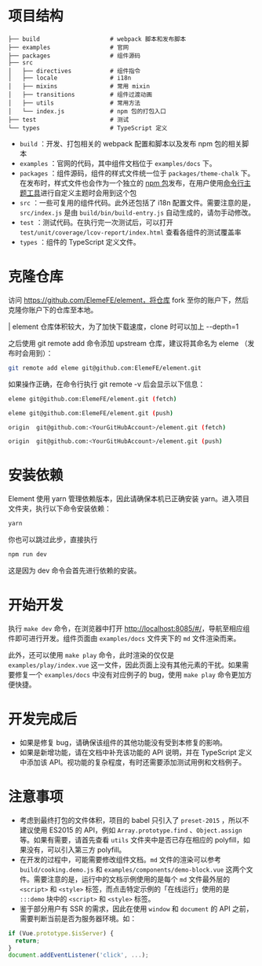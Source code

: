 # 项目结构

```
├── build                    # webpack 脚本和发布脚本
├── examples                 # 官网
├── packages                 # 组件源码
├── src
│   ├── directives           # 组件指令
│   ├── locale               # i18n
│   ├── mixins               # 常用 mixin
│   ├── transitions          # 组件过渡动画
│   ├── utils                # 常用方法
│   └── index.js             # npm 包的打包入口
├── test                     # 测试
└── types                    # TypeScript 定义
```

- `build` ：开发、打包相关的 webpack 配置和脚本以及发布 npm 包的相关脚本
- `examples` ：官网的代码，其中组件文档位于 `examples/docs` 下。
- `packages` ：组件源码，组件的样式文件统一位于 `packages/theme-chalk` 下。在发布时，样式文件也会作为一个独立的 [npm 包](https://www.npmjs.com/package/element-theme-chalk)发布，在用户使用[命令行主题工具](https://github.com/ElementUI/element-theme)进行自定义主题时会用到这个包
- `src` ：一些可复用的组件代码。此外还包括了 i18n 配置文件。需要注意的是，`src/index.js` 是由 `build/bin/build-entry.js` 自动生成的，请勿手动修改。
- `test` ：测试代码。在执行完一次测试后，可以打开 `test/unit/coverage/lcov-report/index.html` 查看各组件的测试覆盖率
- `types` ：组件的 TypeScript 定义文件。

# 克隆仓库
访问 https://github.com/ElemeFE/element，将仓库 fork 至你的账户下，然后克隆你账户下的仓库至本地。

| element 仓库体积较大，为了加快下载速度，clone 时可以加上 --depth=1

之后使用 git remote add 命令添加 upstream 仓库，建议将其命名为 eleme （发布时会用到）：

```bash
git remote add eleme git@github.com:ElemeFE/element.git
```

如果操作正确，在命令行执行 git remote -v 后会显示以下信息：

```bash
eleme git@github.com:ElemeFE/element.git (fetch)

eleme git@github.com:ElemeFE/element.git (push)

origin  git@github.com:<YourGitHubAccount>/element.git (fetch)

origin  git@github.com:<YourGitHubAccount>/element.git (push)
```

# 安装依赖

Element 使用 yarn 管理依赖版本，因此请确保本机已正确安装 yarn。进入项目文件夹，执行以下命令安装依赖：

```bash
yarn
```

你也可以跳过此步，直接执行

```bash
npm run dev
```

这是因为 dev 命令会首先进行依赖的安装。

# 开始开发

执行 `make dev` 命令，在浏览器中打开 [http://localhost:8085/#/](http://localhost:8085/#/)，导航至相应组件即可进行开发。组件页面由 `examples/docs` 文件夹下的 `md` 文件渲染而来。

此外，还可以使用 `make play` 命令，此时渲染的仅仅是 `examples/play/index.vue` 这一文件，因此页面上没有其他元素的干扰。如果需要修复一个 `examples/docs` 中没有对应例子的 bug，使用 `make play` 命令更加方便快捷。

# 开发完成后

- 如果是修复 bug，请确保该组件的其他功能没有受到本修复的影响。
- 如果是新增功能，请在文档中补充该功能的 API 说明，并在 TypeScript 定义中添加该 API。视功能的复杂程度，有时还需要添加测试用例和文档例子。

# 注意事项

- 考虑到最终打包的文件体积，项目的 babel 只引入了 `preset-2015` ，所以不建议使用 ES2015 的 API，例如 `Array.prototype.find` 、`Object.assign` 等。如果有需要，请首先查看 `utils` 文件夹中是否已存在相应的 polyfill，如果没有，可以引入第三方 polyfill。
- 在开发的过程中，可能需要修改组件文档。`md` 文件的渲染可以参考 `build/cooking.demo.js` 和 `examples/components/demo-block.vue` 这两个文件。需要注意的是，运行中的文档示例使用的是每个 `md` 文件最外层的 `<script>` 和 `<style>` 标签，而点击特定示例的「在线运行」使用的是 `:::demo` 块中的 `<script>` 和 `<style>` 标签。
- 鉴于部分用户有 SSR 的需求，因此在使用 `window` 和 `document` 的 API 之前，需要判断当前是否为服务器环境。如：

```javascript
if (Vue.prototype.$isServer) {
  return;
}
document.addEventListener('click', ...);
```